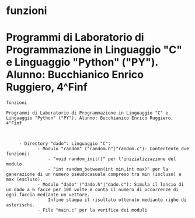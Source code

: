 # funzioni

# Programmi di Laboratorio di Programmazione in Linguaggio "C" e Linguaggio "Python" ("PY"). Alunno: Bucchianico Enrico Ruggiero, 4^Finf


	funzioni

	Programmi di Laboratorio di Programmazione in Linguaggio "C" e Linguaggio "Python" ("PY"). Alunno: Bucchianico Enrico Ruggiero, 4^Finf
	
	
	
		 - Directory "dado": Linguaggio "C":
		 		- Modulo "random" ("random.h"|"random.c"): Contentente due funzioni:
		 			- "void random_init()" per l'inizializzazione del modulo.
		 			- "int random_between(int min,int max)" per la generazione di un numero pseudocasuale compreso tra min (incluso) e max (escluso).
		 		- Modulo "dado" ("dado.h"|"dado.c"): Simula il lancio di un dado a 6 facce per 100 volte e conta il numero di occorrenze di ogni faccia mediante un vettore.
		 			Infine stampa il risultato ottenuto mediante righe di asterischi.
		 		- File "main.c" per la verifica dei moduli